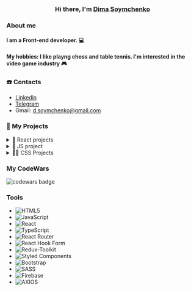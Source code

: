 <h3 align="center">Hi there, I'm <a href="https://soymchenko.netlify.app/index.html" target="_blank">Dima Soymchenko</a>

### About me

#### I am a Front-end developer. 💻

#### My hobbies: I like playng chess and table tennis. I'm interested in the video game industry 🎮

<!-- <hr/> -->

### ☎️ Contacts

- [Linkedin](https://www.linkedin.com/in/dima-soymchenko/)
- [Telegram](https://t.me/dimasem4)
- Gmail: d.soymchenko@gmail.com

<!-- <hr/> -->

### 💼 My Projects

<details><summary>🚀 React projects</summary>

- [Space blog App](https://github.com/DmitriySoym/React-blog-app)
- [Budget control app](https://github.com/DmitriySoym/react-budget-app)
- [Tip calculator](https://github.com/DmitriySoym/react-tips-calculator)
- [Country list](https://github.com/DmitriySoym/react-country-list)

</details>

<details><summary>🔑 JS project</summary>

- [Gem-puzzle](https://github.com/DmitriySoym/gem-puzzle)
- [TodoList](https://github.com/DmitriySoym/todo-app)

</details>

<details><summary>🔵🔴 CSS Projects</summary>

- [Online-zoo](https://github.com/DmitriySoym/oline-zoo)
- [Bicycle shop](https://github.com/DmitriySoym/velo-grid)

</details>

### My CodeWars

![codewars badge](https://www.codewars.com/users/Dmitriy%20%20Soymchenko/badges/small)

### Tools

- ![HTML5](https://img.shields.io/badge/html5-%23E34F26.svg?style=for-the-badge&logo=html5&logoColor=white)
- ![JavaScript](https://img.shields.io/badge/javascript-%23323330.svg?style=for-the-badge&logo=javascript&logoColor=%23F7DF1E)
- ![React](https://img.shields.io/badge/react-%2320232a.svg?style=for-the-badge&logo=react&logoColor=%2361DAFB)
- ![TypeScript](https://img.shields.io/badge/typescript-%23007ACC.svg?style=for-the-badge&logo=typescript&logoColor=white)
- ![React Router](https://img.shields.io/badge/React_Router-CA4245?style=for-the-badge&logo=react-router&logoColor=white)
- ![React Hook Form](https://img.shields.io/badge/React%20Hook%20Form-%23EC5990.svg?style=for-the-badge&logo=reacthookform&logoColor=white)
- ![Redux-Toolkit](https://img.shields.io/badge/redux-%23593d88.svg?style=for-the-badge&logo=redux-toolkit&logoColor=white)
- ![Styled Components](https://img.shields.io/badge/styled--components-DB7093?style=for-the-badge&logo=styled-components&logoColor=white)
- ![Bootstrap](https://img.shields.io/badge/bootstrap-%23563D7C.svg?style=for-the-badge&logo=bootstrap&logoColor=white)
- ![SASS](https://img.shields.io/badge/SASS-hotpink.svg?style=for-the-badge&logo=SASS&logoColor=white)
- ![Firebase](https://img.shields.io/badge/firebase-%23039BE5.svg?style=for-the-badge&logo=firebase)
- ![AXIOS](https://img.shields.io/badge/-AXIOS-black?style=for-the-badge)

